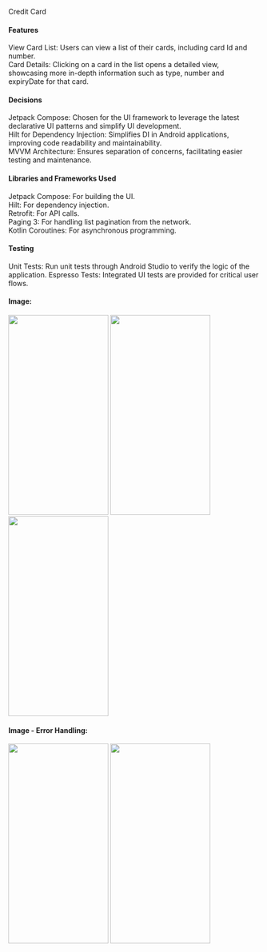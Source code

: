 Credit Card

#### Features

View Card List: Users can view a list of their cards, including card Id and number.<br>
Card Details: Clicking on a card in the list opens a detailed view, showcasing more in-depth information such as type, number and expiryDate for that card.<br>

#### Decisions

Jetpack Compose: Chosen for the UI framework to leverage the latest declarative UI patterns and simplify UI development.<br>
Hilt for Dependency Injection: Simplifies DI in Android applications, improving code readability and maintainability.<br>
MVVM Architecture: Ensures separation of concerns, facilitating easier testing and maintenance.<br>

#### Libraries and Frameworks Used

Jetpack Compose: For building the UI.<br>
Hilt: For dependency injection.<br>
Retrofit: For API calls.<br>
Paging 3: For handling list pagination from the network.<br>
Kotlin Coroutines: For asynchronous programming.<br>

#### Testing

Unit Tests: Run unit tests through Android Studio to verify the logic of the application.
Espresso Tests: Integrated UI tests are provided for critical user flows.

#### Image:
<div>
  <img src="https://github.com/Jannyju/creditcard/assets/59474513/fa9dd21c-5f21-4dd0-8bce-96f672594959" width="200"height="400">  
  <img src="https://github.com/Jannyju/creditcard/assets/59474513/72645802-0ecb-427b-ab21-18c0b4bb8558" width= "200"height="400">  
  <img src="https://github.com/Jannyju/creditcard/assets/59474513/efcd3235-2409-4ce0-96f4-4848240a966d" width="200"height="400">
</div>

#### Image - Error Handling:

<div>
  <img src="https://github.com/Jannyju/creditcard/assets/59474513/bf13ae16-c3af-4400-9b91-8f371689ab25" width="200"height="400">  
  <img src="https://github.com/Jannyju/creditcard/assets/59474513/de4834a4-120c-4d99-adfb-732848733263" width= "200"height="400">  
</div>










